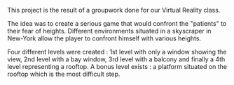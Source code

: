 This project is the result of a groupwork done for our Virtual Reality class.

The idea was to create a serious game that would confront the "patients" to their fear of heights. 
Different environments situated in a skyscraper in New-York allow the player to confront himself with various heights.

Four different levels were created : 1st level with only a window showing the view, 2nd level with a bay window, 3rd level with a balcony and finally a 4th level representing a rooftop. A bonus level exists : a platform situated on the rooftop which is the most difficult step.

